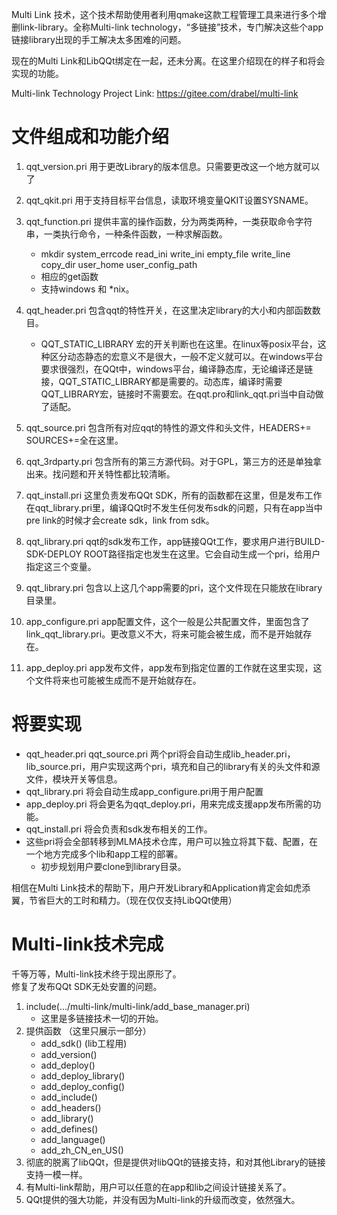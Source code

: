 ﻿Multi Link 技术，这个技术帮助使用者利用qmake这款工程管理工具来进行多个增删link-library。全称Multi-link technology，“多链接”技术，专门解决这些个app链接library出现的手工解决太多困难的问题。

现在的Multi Link和LibQQt绑定在一起，还未分离。在这里介绍现在的样子和将会实现的功能。  

Multi-link Technology Project Link: https://gitee.com/drabel/multi-link

# 文件组成和功能介绍  

1. qqt_version.pri 用于更改Library的版本信息。只需要更改这一个地方就可以了

2. qqt_qkit.pri 用于支持目标平台信息，读取环境变量QKIT设置SYSNAME。

3. qqt_function.pri 提供丰富的操作函数，分为两类两种，一类获取命令字符串，一类执行命令，一种条件函数，一种求解函数。
    - mkdir system_errcode read_ini write_ini  empty_file write_line copy_dir user_home user_config_path
    - 相应的get函数
    - 支持windows 和 *nix。

4. qqt_header.pri 包含qqt的特性开关，在这里决定library的大小和内部函数数目。
    - QQT_STATIC_LIBRARY 宏的开关判断也在这里。在linux等posix平台，这种区分动态静态的宏意义不是很大，一般不定义就可以。在windows平台要求很强烈，在QQt中，windows平台，编译静态库，无论编译还是链接，QQT_STATIC_LIBRARY都是需要的。动态库，编译时需要QQT_LIBRARY宏，链接时不需要宏。在qqt.pro和link_qqt.pri当中自动做了适配。

5. qqt_source.pri 包含所有对应qqt的特性的源文件和头文件，HEADERS+= SOURCES+=全在这里。

6. qqt_3rdparty.pri 包含所有的第三方源代码。对于GPL，第三方的还是单独拿出来。找问题和开关特性都比较清晰。

7. qqt_install.pri 这里负责发布QQt SDK，所有的函数都在这里，但是发布工作在qqt_library.pri里，编译QQt时不发生任何发布sdk的问题，只有在app当中pre link的时候才会create sdk，link from sdk。

8. qqt_library.pri qqt的sdk发布工作，app链接QQt工作，要求用户进行BUILD-SDK-DEPLOY ROOT路径指定也发生在这里。它会自动生成一个pri，给用户指定这三个变量。

9. qqt_library.pri 包含以上这几个app需要的pri，这个文件现在只能放在library目录里。

10. app_configure.pri app配置文件，这个一般是公共配置文件，里面包含了link_qqt_library.pri。更改意义不大，将来可能会被生成，而不是开始就存在。

11. app_deploy.pri app发布文件，app发布到指定位置的工作就在这里实现，这个文件将来也可能被生成而不是开始就存在。

# 将要实现
 - qqt_header.pri qqt_source.pri 两个pri将会自动生成lib_header.pri，lib_source.pri，用户实现这两个pri，填充和自己的library有关的头文件和源文件，模块开关等信息。
 - qqt_library.pri 将会自动生成app_configure.pri用于用户配置
 - app_deploy.pri 将会更名为qqt_deploy.pri，用来完成支援app发布所需的功能。
 - qqt_install.pri 将会负责和sdk发布相关的工作。
 - 这些pri将会全部转移到MLMA技术仓库，用户可以独立将其下载、配置，在一个地方完成多个lib和app工程的部署。
    -  初步规划用户要clone到library目录。

相信在Multi Link技术的帮助下，用户开发Library和Application肯定会如虎添翼，节省巨大的工时和精力。（现在仅仅支持LibQQt使用）

# Multi-link技术完成  

千等万等，Multi-link技术终于现出原形了。  
修复了发布QQt SDK无处安置的问题。  

1. include(.../multi-link/multi-link/add_base_manager.pri)  
    - 这里是多链接技术一切的开始。  
2. 提供函数 （这里只展示一部分）
    -  add_sdk() (lib工程用)  
    -  add_version()  
    - ﻿add_deploy()  
    - ﻿add_deploy_library()   
    - ﻿add_deploy_config()  
    - ﻿add_include()  
    - ﻿add_headers()  
    - ﻿add_library()  
    - ﻿add_defines()  
    - ﻿add_language()  
    - ﻿add_zh_CN_en_US()  
3. 彻底的脱离了libQQt，但是提供对libQQt的链接支持，和对其他Library的链接支持一模一样。  
4. 有Multi-link帮助，用户可以任意的在app和lib之间设计链接关系了。  
4. QQt提供的强大功能，并没有因为Multi-link的升级而改变，依然强大。  
